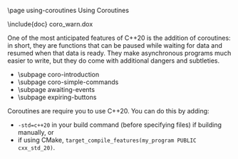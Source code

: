 \page using-coroutines Using Coroutines

\include{doc} coro_warn.dox

One of the most anticipated features of C++20 is the addition of coroutines: in short, they are functions that can be paused while waiting for data and resumed when that data is ready. They make asynchronous programs much easier to write, but they do come with additional dangers and subtleties.

* \subpage coro-introduction
* \subpage coro-simple-commands
* \subpage awaiting-events
* \subpage expiring-buttons

Coroutines are require you to use C++20. You can do this by adding:
- `-std=c++20` in your build command (before specifying files) if building manually, or
- if using CMake, `target_compile_features(my_program PUBLIC cxx_std_20)`.

